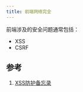 ```yaml
---
title: 前端网络完全
---
```


前端涉及的安全问题通常包括：

- XSS
- CSRF



## 参考

1. [XSS防护备忘录](https://blog.knownsec.com/wp-content/uploads/2014/07/%E7%BB%99%E5%BC%80%E5%8F%91%E8%80%85%E7%9A%84%E7%BB%88%E6%9E%81XSS%E9%98%B2%E6%8A%A4%E5%A4%87%E5%BF%98%E5%BD%95.pdf)
